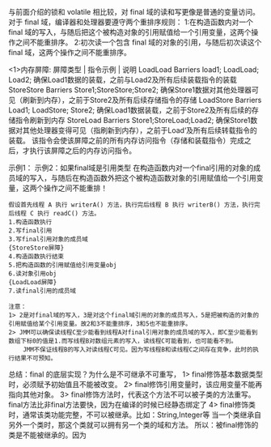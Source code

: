 与前面介绍的锁和 volatile 相比较，对 final 域的读和写更像是普通的变量访问。对于 final 域，编译器和处理器要遵守两个重排序规则：
1:在构造函数内对一个 final 域的写入，与随后把这个被构造对象的引用赋值给一个引用变量，这两个操作之间不能重排序。
2:初次读一个包含 final 域的对象的引用，与随后初次读这个 final 域，这两个操作之间不能重排序。

<1>内存屏障:
屏障类型                         | 指令示例                    | 说明
LoadLoad Barriers               load1; LoadLoad; Load2;     确保Load1数据的装载，之前与Load2及所有后续装载指令的装载
StoreStore Barriers             Store1;StoreStore;Store2;   确保Store1数据对其他处理器可见（刷新到内存），之前于Store2及所有后续存储指令的存储
LoadStore Barriers              Load1; LoadStore; Store2;   确保Load1数据装载，之前于Store2及所有后续的存储指令刷新到内存
StoreLoad Barriers              Store1;StoreLoad;Load2;     确保Store1数据对其他处理器变得可见（指刷新到内存），之前于Load‘及所有后续转载指令的装载。
                                                            该指令会使该屏障之前的所有内存访问指令（存储和装载指令）完成之后，才执行该屏障之后的内存访问指令。
                                                            
示例1：
示例2：如果final域是引用类型
    在构造函数内对一个final引用的对象的成员域的写入，与随后在构造函数外把这个被构造函数对象的引用赋值给一个引用变量，这两个操作之间不能重排！
    
    假设首先线程 A 执行 writerA() 方法，执行完后线程 B 执行 writerB() 方法，执行完后线程 C 执行 readC() 方法。
    1.构造函数执行
    2.写final引用
    3.写final引用对象的成员域
    {StoreStore屏障}
    4.构造函数执行结束
    5.把构造函数的引用赋值给引用变量obj
    6.读对象引用obj
    {LoadLoad屏障}
    7.读final引用的成员域
    
    注意：
    1> 2是对final域的写入，3是对这个final域引用的对象的成员写入，5是把被构造的对象的引用赋值给某个引用变量。故2和3不能重排序，3和5也不能重排序。
    2> JMM可以确保读线程C至少能看到线程A对final引用对象的成员域的写入，即C至少能看到数组下标0的值是1.而写线程B对数组元素的写入，读线程C可能看到，也可能看不到。
        JMM不保证线程B的写入对读线程C可见。因为写线程B和读线程C之间存在竞争，此时的执行结果不可预知。
        
 总结：final 的底层实现？为什么是不可继承不可重写，
    1> final修饰基本数据类型时，必须赋予初始值且不能被改变。
    2> final修饰引用变量时，该应用变量不能再指向其他对象。
    3> final修饰方法时，代表这个方法不可以被子类的方法重写。final方法比非final方法要快，因为在编译的时候已经静态绑定了
    4> final修饰类时，通常该类功能完整，不可以被继承。比如：String,Integer等
       当一个类继承自另外一个类时，那这个类就可以拥有另一个类的域和方法。 所以：被final修饰的类是不能被继承的。因为